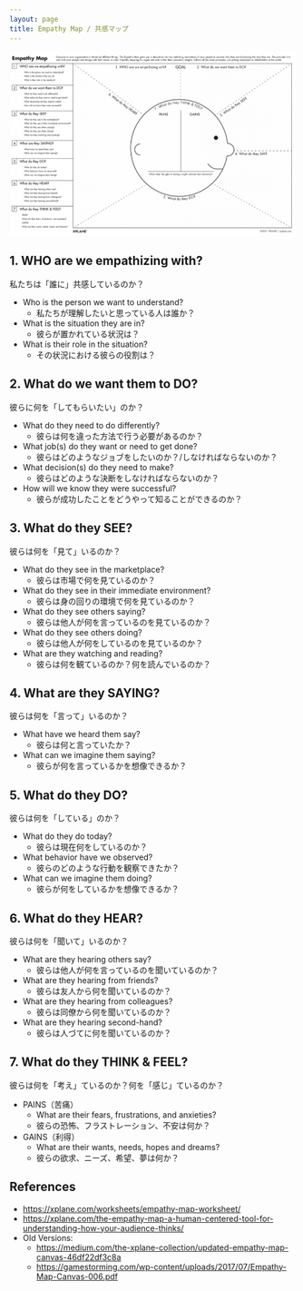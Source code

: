 ```yaml
---
layout: page
title: Empathy Map / 共感マップ
---
```


![](empathy-map.png)

## 1. WHO are we empathizing with?

私たちは「誰に」共感しているのか？

* Who is the person we want to understand?
  * 私たちが理解したいと思っている人は誰か？
* What is the situation they are in?
  * 彼らが置かれている状況は？
* What is their role in the situation?
  * その状況における彼らの役割は？

## 2. What do we want them to DO?

彼らに何を「してもらいたい」のか？

* What do they need to do differently?
  * 彼らは何を違った方法で行う必要があるのか？
* What job(s) do they want or need to get done?
  * 彼らはどのようなジョブをしたいのか？/しなければならないのか？
* What decision(s) do they need to make?
  * 彼らはどのような決断をしなければならないのか？
* How will we know they were successful?
  * 彼らが成功したことをどうやって知ることができるのか？

## 3. What do they SEE?

彼らは何を「見て」いるのか？

* What do they see in the marketplace?
  * 彼らは市場で何を見ているのか？
* What do they see in their immediate environment?
  * 彼らは身の回りの環境で何を見ているのか？
* What do they see others saying?
  * 彼らは他人が何を言っているのを見ているのか？
* What do they see others doing?
  * 彼らは他人が何をしているのを見ているのか？
* What are they watching and reading?
  * 彼らは何を観ているのか？何を読んでいるのか？

## 4. What are they SAYING?

彼らは何を「言って」いるのか？

* What have we heard them say?
  * 彼らは何と言っていたか？
* What can we imagine them saying?
  * 彼らが何を言っているかを想像できるか？

## 5. What do they DO?

彼らは何を「している」のか？

* What do they do today?
  * 彼らは現在何をしているのか？
* What behavior have we observed?
  * 彼らのどのような行動を観察できたか？
* What can we imagine them doing?
  * 彼らが何をしているかを想像できるか？

## 6. What do they HEAR?

彼らは何を「聞いて」いるのか？

* What are they hearing others say?
  * 彼らは他人が何を言っているのを聞いているのか？
* What are they hearing from friends?
  * 彼らは友人から何を聞いているのか？
* What are they hearing from colleagues?
  * 彼らは同僚から何を聞いているのか？
* What are they hearing second-hand?
  * 彼らは人づてに何を聞いているのか？

## 7. What do they THINK & FEEL?

彼らは何を「考え」ているのか？何を「感じ」ているのか？

* PAINS（苦痛）
  * What are their fears, frustrations, and anxieties?
  * 彼らの恐怖、フラストレーション、不安は何か？
* GAINS（利得）
  * What are their wants, needs, hopes and dreams?
  * 彼らの欲求、ニーズ、希望、夢は何か？


## References

* <https://xplane.com/worksheets/empathy-map-worksheet/>
* <https://xplane.com/the-empathy-map-a-human-centered-tool-for-understanding-how-your-audience-thinks/>
* Old Versions:
  * <https://medium.com/the-xplane-collection/updated-empathy-map-canvas-46df22df3c8a>
  * <https://gamestorming.com/wp-content/uploads/2017/07/Empathy-Map-Canvas-006.pdf>
